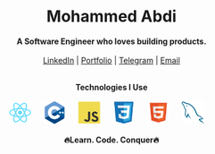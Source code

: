 <h1 align="center">Mohammed Abdi</h1>
<p align="center">
  <b>A Software Engineer who loves building products.</b><br/> <br/>
  <a href="https://www.linkedin.com/in/mohammed-abdi-tahir/" target="_blank">LinkedIn</a> |
  <a href="https://mohammed-abdi.vercel.app/" target="_blank">Portfolio</a> |
  <a href="https://t.me/its_mamme" target="_blank">Telegram</a> |
  <a href="mailto:your.mohammedabdi.ta@gmail.com" target="_blank">Email</a>
  <br/><br/>
</p>

<div align="center">
<b>Technologies I Use</b><br/> <br/>
<img src="assets/library/react.svg" alt="React" height="40" /> <img width="14"/>
<img src="assets/language/cplusplus.svg" alt="C++" height="40" /> <img width="14"/>
<img src="assets/language/javascript.svg" alt="JavaScript" height="40" /> <img width="14"/>
<img src="assets/language/css.svg" alt="CSS" height="40" /> <img width="14"/>
<img src="assets/language/html.svg" alt="HTML" height="40" /> <img width="14"/>
<img src="assets/database/mysql.svg" alt="MYSQL" height="40" /> <img width="14"/>
<br/><br/><b>🔥Learn. Code. Conquer🔥</b><br/>
</div>